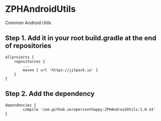 # ZPHAndroidUtils
Common Android Utils

## Step 1. Add it in your root build.gradle at the end of repositories

```
allprojects {
	repositories {
		...
		maven { url 'https://jitpack.io' }
	}
}
```

## Step 2. Add the dependency

```
dependencies {
        compile 'com.github.zeropercenthappy:ZPHAndroidUtils:1.0.14'
}
```
